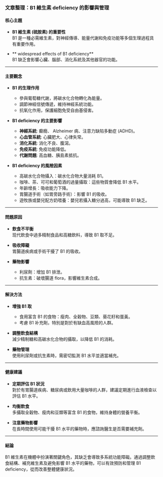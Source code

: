 ### 文章整理：B1 維生素 deficiency 的影響與管理

#### 核心主題
- **B1 維生素 (硫胺素) 的重要性**  
  B1 是一種必需維生素，對神經傳導、能量代謝和免疫功能等多個生理過程具有重要作用。

- ** widespread effects of B1 deficiency**  
  B1 缺乏會影響心臟、腦部、消化系統及其他器官的功能。

---

#### 主要觀念
- **B1 的生理作用**  
  - 參與葡萄糖代謝，將碳水化合物轉化為能量。  
  - 調節神經信號傳遞，維持神經系統功能。  
  - 抗氧化作用，保護細胞免受自由基侵害。

- **B1 deficiency 的主要影響**  
  - **神經系統**: 癫癇、 Alzheimer 病、注意力缺陷多動症 (ADHD)。  
  - **心血管系統**: 心臟肥大、心律失常。  
  - **消化系統**: 消化不良、腹瀉。  
  - **免疫系統**: 免疫功能降低。  
  - **代謝問題**: 高血糖、胰島素抵抗。

- **B1 deficiency 的風險因素**  
  - 高碳水化合物攝入：碳水化合物大量消耗 B1。  
  - 咖啡、茶、可可和葡萄酒的過量攝取：這些物質會降低 B1 水平。  
  - 年齡增長：吸收能力下降。  
  - 胃腸道手術（如胃旁路手術）：影響 B1 的吸收。  
  - 遊牧族或嬰兒配方奶喂養：嬰兒若攝入糖分過高，可能導致 B1 缺乏。

---

#### 問題原因
- **飲食不平衡**  
  现代飲食中過多精制食品和高糖飲料，導致 B1 取不足。  

- **吸收障礙**  
  胃腸道疾病或手術干擾了 B1 的吸收。

- **藥物影響**  
  - 利尿劑：增加 B1 排泄。  
  - 抗生素：破壞腸道 flora，影響維生素合成。  

---

#### 解決方法
- **增強 B1 取**  
  - 食用富含 B1 的食物：瘦肉、全穀物、豆類、葵花籽和蛋黃。  
  - 考慮 B1 补充劑，特別是對於有缺血高風險的人群。

- **調整飲食結構**  
  減少精制糖和高碳水化合物的攝取，以降低 B1 的消耗。

- **藥物管理**  
  使用利尿劑或抗生素時，需密切監測 B1 水平並適當補充。

---

#### 健康建議
- **定期評估 B1 狀況**  
  對於有胃腸道疾病、糖尿病或飲用大量咖啡的人群，建議定期進行血液檢查以評估 B1 水平。

- **均衡飲食**  
  多攝取全穀物、瘦肉和豆類等富含 B1 的食物，維持身體的營養平衡。

- **注意藥物影響**  
  在長時間使用可能干擾 B1 水平的藥物時，應諮詢醫生是否需要補充劑。

---

#### 結論
B1 維生素在機體中扮演著關鍵角色，其缺乏會導致多系統功能障礙。通過調整飲食結構、補充維生素及避免影響 B1 水平的藥物，可以有效預防和管理 B1 deficiency，從而改善整體健康狀況。